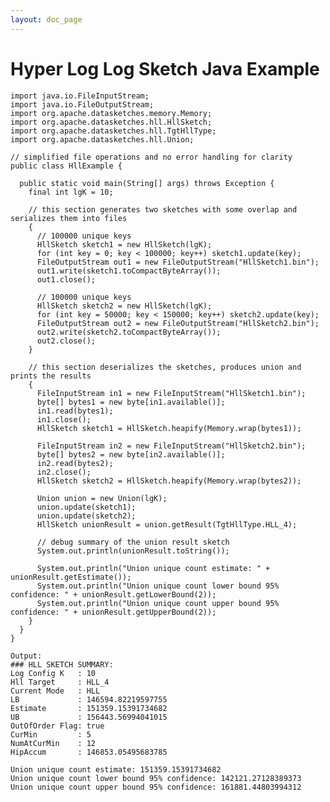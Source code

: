 ```yaml
---
layout: doc_page
---
```

<!--
    Licensed to the Apache Software Foundation (ASF) under one
    or more contributor license agreements.  See the NOTICE file
    distributed with this work for additional information
    regarding copyright ownership.  The ASF licenses this file
    to you under the Apache License, Version 2.0 (the
    "License"); you may not use this file except in compliance
    with the License.  You may obtain a copy of the License at

      http://www.apache.org/licenses/LICENSE-2.0

    Unless required by applicable law or agreed to in writing,
    software distributed under the License is distributed on an
    "AS IS" BASIS, WITHOUT WARRANTIES OR CONDITIONS OF ANY
    KIND, either express or implied.  See the License for the
    specific language governing permissions and limitations
    under the License.
-->
# Hyper Log Log Sketch Java Example

    import java.io.FileInputStream;
    import java.io.FileOutputStream;
    import org.apache.datasketches.memory.Memory;
    import org.apache.datasketches.hll.HllSketch;
    import org.apache.datasketches.hll.TgtHllType;
    import org.apache.datasketches.hll.Union;

    // simplified file operations and no error handling for clarity
    public class HllExample {

      public static void main(String[] args) throws Exception {
        final int lgK = 10;

        // this section generates two sketches with some overlap and serializes them into files
        {
          // 100000 unique keys
          HllSketch sketch1 = new HllSketch(lgK);
          for (int key = 0; key < 100000; key++) sketch1.update(key);
          FileOutputStream out1 = new FileOutputStream("HllSketch1.bin");
          out1.write(sketch1.toCompactByteArray());
          out1.close();

          // 100000 unique keys
          HllSketch sketch2 = new HllSketch(lgK);
          for (int key = 50000; key < 150000; key++) sketch2.update(key);
          FileOutputStream out2 = new FileOutputStream("HllSketch2.bin");
          out2.write(sketch2.toCompactByteArray());
          out2.close();
        }

        // this section deserializes the sketches, produces union and prints the results
        {
          FileInputStream in1 = new FileInputStream("HllSketch1.bin");
          byte[] bytes1 = new byte[in1.available()];
          in1.read(bytes1);
          in1.close();
          HllSketch sketch1 = HllSketch.heapify(Memory.wrap(bytes1));

          FileInputStream in2 = new FileInputStream("HllSketch2.bin");
          byte[] bytes2 = new byte[in2.available()];
          in2.read(bytes2);
          in2.close();
          HllSketch sketch2 = HllSketch.heapify(Memory.wrap(bytes2));

          Union union = new Union(lgK);
          union.update(sketch1);
          union.update(sketch2);
          HllSketch unionResult = union.getResult(TgtHllType.HLL_4);

          // debug summary of the union result sketch
          System.out.println(unionResult.toString());

          System.out.println("Union unique count estimate: " + unionResult.getEstimate());
          System.out.println("Union unique count lower bound 95% confidence: " + unionResult.getLowerBound(2));
          System.out.println("Union unique count upper bound 95% confidence: " + unionResult.getUpperBound(2));
        }
      }
    }

    Output:
    ### HLL SKETCH SUMMARY: 
    Log Config K   : 10
    Hll Target     : HLL_4
    Current Mode   : HLL
    LB             : 146594.82219597755
    Estimate       : 151359.15391734682
    UB             : 156443.56994041015
    OutOfOrder Flag: true
    CurMin         : 5
    NumAtCurMin    : 12
    HipAccum       : 146853.05495683785
    
    Union unique count estimate: 151359.15391734682
    Union unique count lower bound 95% confidence: 142121.27128389373
    Union unique count upper bound 95% confidence: 161881.44803994312
